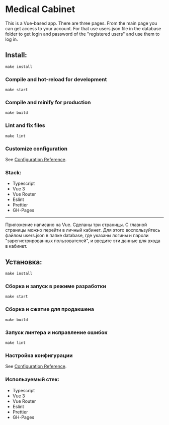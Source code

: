 # Medical Cabinet

This is a Vue-based app.
There are three pages. From the main page you can get access to your account. For that use users.json file in the database folder to get login and password of the "registered users" and use them to log in.

## Install:

```
make install
```

### Compile and hot-reload for development

```
make start
```

### Compile and minify for production

```
make build
```

### Lint and fix files

```
make lint
```

### Customize configuration

See [Configuration Reference](https://cli.vuejs.org/config/).

### Stack:

- Typescript
- Vue 3
- Vue Router
- Eslint
- Prettier
- GH-Pages

---

Приложение написано на Vue.
Сделаны три страницы. С главной страницы можно перейти в личный кабинет. Для этого воспользуйтесь файлом users.json в папке database, где указаны логины и пароли "зарегистрированных пользователей", и введите эти данные для входа в кабинет.

## Установка:

```
make install
```

### Сборка и запуск в режиме разработки

```
make start
```

### Сборка и сжатие для продакшена

```
make build
```

### Запуск линтера и исправление ошибок

```
make lint
```

### Настройка конфигурации

See [Configuration Reference](https://cli.vuejs.org/config/).

### Используемый стек:

- Typescript
- Vue 3
- Vue Router
- Eslint
- Prettier
- GH-Pages
